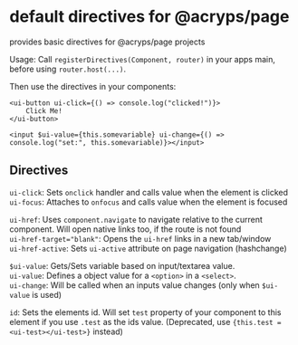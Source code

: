 # default directives for @acryps/page
provides basic directives for @acryps/page projects

Usage: Call `registerDirectives(Component, router)` in your apps main, before using `router.host(...)`. 

Then use the directives in your components: 
```
<ui-button ui-click={() => console.log("clicked!")}>
    Click Me!
</ui-button>

<input $ui-value={this.somevariable} ui-change={() => console.log("set:", this.somevariable)}></input>
```

## Directives
`ui-click`: Sets `onclick` handler and calls value when the element is clicked<br>
`ui-focus`: Attaches to `onfocus` and calls value when the element is focused

`ui-href`: Uses `component.navigate` to navigate relative to the current component. Will open native links too, if the route is not found<br>
`ui-href-target="blank"`: Opens the `ui-href` links in a new tab/window<br>
`ui-href-active`: Sets `ui-active` attribute on page navigation (hashchange)

`$ui-value`: Gets/Sets variable based on input/textarea value.<br>
`ui-value`: Defines a object value for a `<option>` in a `<select>`.<br>
`ui-change`: Will be called when an inputs value changes (only when `$ui-value` is used)

`id`: Sets the elements id. Will set `test` property of your component to this element if you use `.test` as the ids value. (Deprecated, use `{this.test = <ui-test></ui-test>}` instead)
